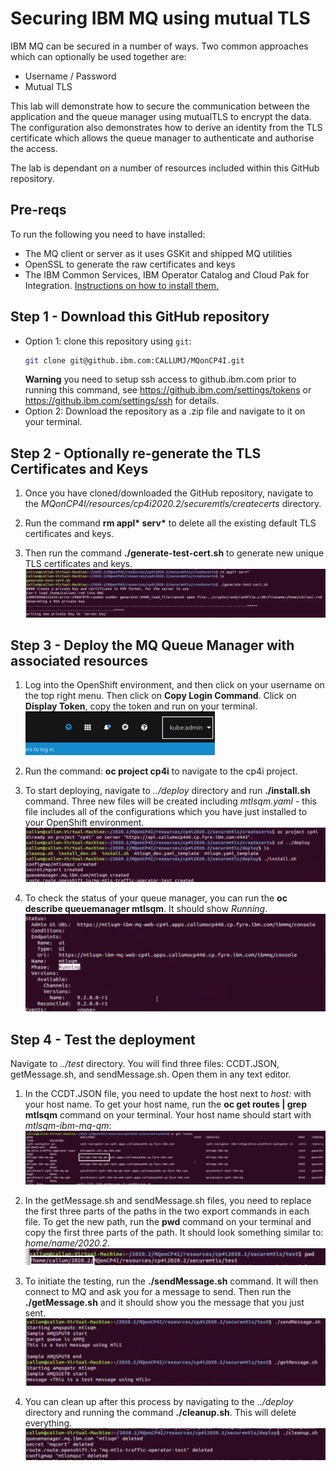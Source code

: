 # Securing IBM MQ using mutual TLS
IBM MQ can be secured in a number of ways. Two common approaches which can optionally be used together are:
* Username / Password
* Mutual TLS

This lab will demonstrate how to secure the communication between the application and the queue manager using mutualTLS to encrypt the data. The configuration also demonstrates how to derive an identity from the TLS certificate which allows the queue manager to authenticate and authorise the access.

The lab is dependant on a number of resources included within this GitHub repository.

## Pre-reqs
To run the following you need to have installed:
* The MQ client or server as it uses GSKit and shipped MQ utilities
* OpenSSL to generate the raw certificates and keys
* The IBM Common Services, IBM Operator Catalog and Cloud Pak for Integration. [Instructions on how to install them.](https://github.ibm.com/CALLUMJ/MQonCP4I/tree/master/instructions/cp4i2020.2/gettingstarted)

## Step 1 - Download this GitHub repository
- Option 1: clone this repository using `git`:
   ```sh
   git clone git@github.ibm.com:CALLUMJ/MQonCP4I.git
   ```
   **Warning** you need to setup ssh access to github.ibm.com prior to running this command, see https://github.ibm.com/settings/tokens or https://github.ibm.com/settings/ssh for details.
- Option 2: Download the repository as a .zip file and navigate to it on your terminal.

## Step 2 - Optionally re-generate the TLS Certificates and Keys
1. Once you have cloned/downloaded the GitHub repository, navigate to the *MQonCP4I/resources/cp4i2020.2/securemtls/createcerts* directory.

1. Run the command **rm appl\* serv\*** to delete all the existing default TLS certificates and keys.

1. Then run the command **./generate-test-cert.sh** to generate new unique TLS certificates and keys.
   ![Generating new keys](img/1.png)

## Step 3 - Deploy the MQ Queue Manager with associated resources
1. Log into the OpenShift environment, and then click on your username on the top right menu. Then click on **Copy Login Command**. Click on **Display Token**, copy the token and run on your terminal.
   ![Top right menu in the Openshit environment](img/2.png)

1. Run the command: **oc project cp4i** to navigate to the cp4i project.

1. To start deploying, navigate to *../deploy* directory and run **./install.sh** command. Three new files will be created including *mtlsqm.yaml* - this file includes all of the configurations which you have just installed to your OpenShift environment.
   ![Deployment](img/3.png)

1. To check the status of your queue manager, you can run the **oc describe queuemanager mtlsqm**. It should show *Running*.
   ![Checking that MQ is Running](img/4.png)

## Step 4 - Test the deployment
Navigate to *../test* directory. You will find three files: CCDT.JSON, getMessage.sh, and sendMessage.sh. Open them in any text editor.

1. In the CCDT.JSON file, you need to update the host next to *host:* with your host name. To get your host name, run the **oc get routes | grep mtlsqm** command on your terminal. Your host name should start with *mtlsqm-ibm-mq-qm*:
   ![Choosing the right host name](img/5.png)

1. In the getMessage.sh and sendMessage.sh files, you need to replace the first three parts of the paths in the two export commands in each file. To get the new path, run the **pwd** command on your terminal and copy the first three parts of the path. It should look something similar to: *home/name/2020.2*.
   ![Selecting the first three parts of the path](img/6.png)

1. To initiate the testing, run the **./sendMessage.sh** command. It will then connect to MQ and ask you for a message to send. Then run the **./getMessage.sh** and it should show you the message that you just sent.
   ![Cleaning up](img/7.png)

1. You can clean up after this process by navigating to the *../deploy* directory and running the command **./cleanup.sh**. This will delete everything.
   ![Cleaning up](img/8.png)
